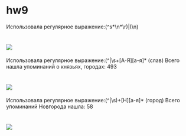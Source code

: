 # hw9
Использовала регулярное выражение:(^s*\n*\r)|(\n)
# ![](https://pp.userapi.com/c846418/v846418655/69536/NEa0YvofFDo.jpg)
Использовала регулярное выражение:(^|\s+[А-Я][а-я]* (слав) Всего нашла упоминаний о князьях, городах: 493
# ![](https://pp.userapi.com/c846418/v846418655/69540/KexeMLW4MBM.jpg)
Использовала регулярное выражение:(^|\s)+[Н][а-я]* (город) Всего упоминаний Новгорода нашла: 58
# ![](https://pp.userapi.com/c846418/v846418655/6954a/utzMjGvF7zk.jpg)
